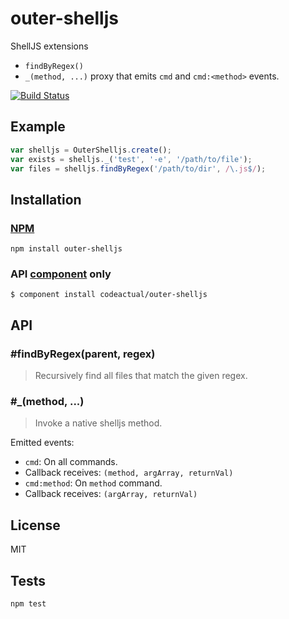 # outer-shelljs

ShellJS extensions

* `findByRegex()`
* `_(method, ...)` proxy that emits `cmd` and `cmd:<method>` events.

[![Build Status](https://travis-ci.org/codeactual/outer-shelljs.png)](https://travis-ci.org/codeactual/outer-shelljs)

## Example

```js
var shelljs = OuterShelljs.create();
var exists = shelljs._('test', '-e', '/path/to/file');
var files = shelljs.findByRegex('/path/to/dir', /\.js$/);
```

## Installation

### [NPM](https://npmjs.org/package/outer-shelljs)

    npm install outer-shelljs

### API [component](https://github.com/component/component) only

    $ component install codeactual/outer-shelljs

## API

### #findByRegex(parent, regex)

> Recursively find all files that match the given regex.

### #_(method, ...)

> Invoke a native shelljs method.

Emitted events:

* `cmd`: On all commands.
 * Callback receives: `(method, argArray, returnVal)`
* `cmd:method`: On `method` command.
 * Callback receives: `(argArray, returnVal)`

## License

  MIT

## Tests

    npm test
